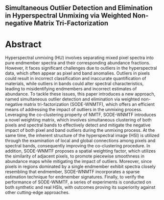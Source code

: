 ## Simultaneous Outlier Detection and Elimination in Hyperspectral Unmixing via Weighted Non-negative Matrix Tri-Factorization
# Abstract

Hyperspectral unmixing (HU) involves separating mixed pixel spectra into pure endmember spectra and their corresponding abundance fractions. However, it faces significant challenges due to outliers in the hyperspectral data, which often appear as pixel and band anomalies. Outliers in pixels could result in incorrect classification and inaccurate quantification of materials, while outliers in bands could alter spectral characteristics, leading to misidentifying endmembers and incorrect estimates of abundance. To tackle these issues, this paper introduces a new approach, named simultaneous outlier detection and elimination via weighted non-negative matrix tri-factorization (SODE-WNMTF), which offers an efficient means of addressing the impact of outliers in the unmixing process. Leveraging the co-clustering property of NMTF, SODE-WNMTF introduces a novel weighting matrix, which involves simultaneous clustering of both pixels and spectral bands to effectively detect and mitigate the negative impact of both pixel and band outliers during the unmixing process. At the same time, the inherent structure of the hyperspectral image (HSI) is utilized through the examination of local and global connections among pixels and spectral bands, consequently improving the co-clustering procedure. In addition, SODE-WNMTF proposes a spatial weighting factor, which utilizes the similarity of adjacent pixels, to promote piecewise smoothness in abundance maps while mitigating the impact of outliers. Moreover, since pixels in regions dominated by a single endmember exhibit spectra closely resembling that endmember, SODE-WNMTF incorporates a sparse estimation technique for endmember signatures. Finally, to verify the performance of SODE-WNMTF, a series of experiments is conducted on both synthetic and real HSIs, with outcomes proving its superiority against other cutting-edge approaches.
